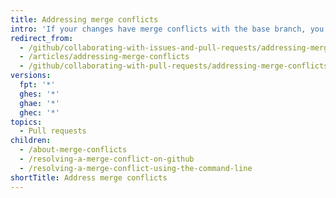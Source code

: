 ```yaml
---
title: Addressing merge conflicts
intro: 'If your changes have merge conflicts with the base branch, you must address the merge conflicts before you can merge your pull request''s changes.'
redirect_from:
  - /github/collaborating-with-issues-and-pull-requests/addressing-merge-conflicts/
  - /articles/addressing-merge-conflicts
  - /github/collaborating-with-pull-requests/addressing-merge-conflicts
versions:
  fpt: '*'
  ghes: '*'
  ghae: '*'
  ghec: '*'
topics:
  - Pull requests
children:
  - /about-merge-conflicts
  - /resolving-a-merge-conflict-on-github
  - /resolving-a-merge-conflict-using-the-command-line
shortTitle: Address merge conflicts
---
```

